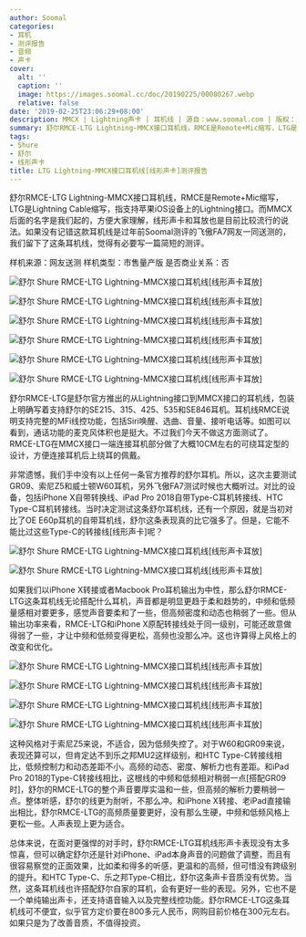 ```yaml
---
author: Soomal
categories:
- 耳机
- 测评报告
- 音频
- 声卡
cover:
  alt: ''
  caption: ''
  image: https://images.soomal.cc/doc/20190225/00080267.webp
  relative: false
date: '2019-02-25T23:06:29+08:00'
description: MMCX | Lightning声卡 | 耳机线 | 源自：www.soomal.com | 版权：原创 |  平均/总评分：09.75/117
summary: 舒尔RMCE-LTG Lightning-MMCX接口耳机线，RMCE是Remote+Mic缩写，LTG是Lightning Cable缩写，指支持苹果iOS设备上的Lightning接口。如果没有记错这款耳机线是过年前Soomal测评的飞傲FA7网友一同送测的，我们留下了这条耳机线，觉得有必要写一篇简短的测评。
tags:
- Shure
- 舒尔
- 线形声卡
title: LTG Lightning-MMCX接口耳机线[线形声卡]测评报告
---
```


舒尔RMCE-LTG Lightning-MMCX接口耳机线，RMCE是Remote+Mic缩写，LTG是Lightning Cable缩写，指支持苹果iOS设备上的Lightning接口。而MMCX后面的名字是我们起的，方便大家理解，线形声卡和耳放也是目前比较流行的说法。如果没有记错这款耳机线是过年前Soomal测评的飞傲FA7网友一同送测的，我们留下了这条耳机线，觉得有必要写一篇简短的测评。



样机来源：网友送测
样机类型：市售量产版
是否商业关系：否



![舒尔 Shure RMCE-LTG Lightning-MMCX接口耳机线[线形声卡耳放]](https://images.soomal.cc/doc/20190225/00080255_01.webp)



![舒尔 Shure RMCE-LTG Lightning-MMCX接口耳机线[线形声卡耳放]](https://images.soomal.cc/doc/20190225/00080256_01.webp)



![舒尔 Shure RMCE-LTG Lightning-MMCX接口耳机线[线形声卡耳放]](https://images.soomal.cc/doc/20190225/00080257_01.webp)



![舒尔 Shure RMCE-LTG Lightning-MMCX接口耳机线[线形声卡耳放]](https://images.soomal.cc/doc/20190225/00080258_01.webp)



![舒尔 Shure RMCE-LTG Lightning-MMCX接口耳机线[线形声卡耳放]](https://images.soomal.cc/doc/20190225/00080259_01.webp)



![舒尔 Shure RMCE-LTG Lightning-MMCX接口耳机线[线形声卡耳放]](https://images.soomal.cc/doc/20190225/00080260_01.webp)



舒尔RMCE-LTG是舒尔官方推出的从Lightning接口到MMCX接口的耳机线，包装上明确写着支持舒尔的SE215、315、425、535和SE846耳机。耳机线RMCE说明支持完整的MFi线控功能，包括Siri唤醒、选曲、音量、接听电话等。如图可以看到，通话功能的麦克风体积也是挺大。不过我们今天不做这方面测试了。RMCE-LTG在MMCX接口一端连接耳机部分做了大概10CM左右的可绕耳定型的设计，方便连接耳机后上绕耳的佩戴。



非常遗憾，我们手中没有以上任何一条官方推荐的舒尔耳机。所以，这次主要测试GR09、索尼Z5和威士顿W60耳机，另外飞傲FA7测试时候也大概听过。对比的设备，包括iPhone X自带转换线、iPad Pro 2018自带Type-C耳机转接线、HTC Type-C耳机转接线。当时决定测试这条舒尔耳机线，还有一个原因，就是当初对比了OE E60p耳机的自带耳机线，舒尔这条表现真的比它强多了。但是，它能不能比过这些Type-C的转接线[线形声卡]呢？



![舒尔 Shure RMCE-LTG Lightning-MMCX接口耳机线[线形声卡耳放]](https://images.soomal.cc/doc/20190225/00080261_01.webp)



![舒尔 Shure RMCE-LTG Lightning-MMCX接口耳机线[线形声卡耳放]](https://images.soomal.cc/doc/20190225/00080262_01.webp)



如果我们以iPhone X转接或者Macbook Pro耳机输出为中性，那么舒尔RMCE-LTG这条耳机线无论搭配什么耳机，声音都是明显更趋于柔和趋势的，中频和低频量感相对要更多，感觉声音要柔和了一些，但高频密度和动态也稍弱了一些。但从输出功率来看，RMCE-LTG和iPhone X原配转接线处于同一级别，可能还故意做得弱了一些，才让中频和低频变得更松，高频也没那么冲。这也许算得上风格上的改变和优化。



![舒尔 Shure RMCE-LTG Lightning-MMCX接口耳机线[线形声卡耳放]](https://images.soomal.cc/doc/20190225/00080263_01.webp)



![舒尔 Shure RMCE-LTG Lightning-MMCX接口耳机线[线形声卡耳放]](https://images.soomal.cc/doc/20190225/00080264_01.webp)



![舒尔 Shure RMCE-LTG Lightning-MMCX接口耳机线[线形声卡耳放]](https://images.soomal.cc/doc/20190225/00080265_01.webp)



![舒尔 Shure RMCE-LTG Lightning-MMCX接口耳机线[线形声卡耳放]](https://images.soomal.cc/doc/20190225/00080266_01.webp)



这种风格对于索尼Z5来说，不适合，因为低频失控了。对于W60和GR09来说，表现还算可以，但肯定达不到乐之邦MU2这样级别，和HTC Type-C转接线相比，低频控制力和动态差距不小。高频的动态、密度、解析力也有差距。和iPad Pro 2018的Type-C转接线相比，这根线的中频和低频相对稍弱一点[搭配GR09时]，舒尔的RMCE-LTG的整个声音要厚实温和一些，但高频的解析力要稍弱一点。整体听感，舒尔的线更为耐听，不那么冲。和iPhone X转接、老iPad直接输出相比，舒尔RMCE-LTG的高频质量要更好，没有那么生硬，中频和低频风格上更松一些。人声表现上更为适合。

总体来说，在面对更强悍的对手时，舒尔RMCE-LTG耳机线形声卡表现没有太多惊喜，但可以确定舒尔还是针对iPhone、iPad本身声音的问题做了调整，而且有很容易察觉的正面效果，比如柔和得多的听感，更温和的高频，但可惜没有跨级别的提升。和HTC Type-C、乐之邦Type-C相比，舒尔这条声卡音质没有优势。当然，这条耳机线也许搭配舒尔自家的耳机，会有更好一些的表现。另外，它也不是一个单纯输出声卡，还支持语音输入以及完整线控功能。舒尔RMCE-LTG这条耳机线可不便宜，似乎官方定价要在800多元人民币，网购目前价格在300元左右。如果只是为了改善音质，不值得投资。